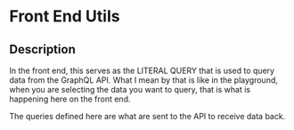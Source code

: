 # Front End Utils

## Description
In the front end, this serves as the LITERAL QUERY that is used to query data from the GraphQL API. 
What I mean by that is like in the playground, when you are selecting the data you want to query, that is what is happening here
on the front end.

The queries defined here are what are sent to the API to receive data back.